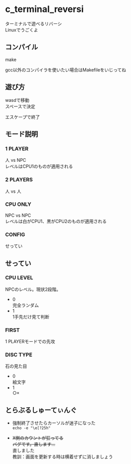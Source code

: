 # c_terminal_reversi
ターミナルで遊べるリバーシ  
Linuxでうごくよ


## コンパイル
make

gcc以外のコンパイラを使いたい場合はMakefileをいじってね


## 遊び方
wasdで移動  
スペースで決定

エスケープで終了


## モード説明

### 1 PLAYER
人 vs NPC  
レベルはCPU1のものが適用される

### 2 PLAYERS
人 vs 人

### CPU ONLY
NPC vs NPC  
レベルは白がCPU1、黒がCPU2のものが適用される

### CONFIG
せってい


## せってい

### CPU LEVEL
NPCのレベル。現状2段階。  
* 0  
完全ランダム
* 1  
1手先だけ見て判断

### FIRST
1 PLAYERモードでの先攻

### DISC TYPE
石の見た目  
* 0  
絵文字
* 1  
○×

## とらぶるしゅーてぃんぐ
+ 強制終了させたらカーソルが迷子になった  
  `echo -e "\e[?25h"`

+ <del>X側のカウントが狂ってる</del>  
  <del>バグです。直します…</del>  
  直しました  
  教訓：画面を更新する時は横着せずに消しましょう
